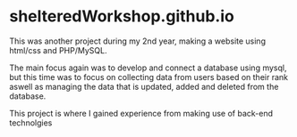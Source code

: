 # shelteredWorkshop.github.io
This was another project during my 2nd year, making a website using html/css and PHP/MySQL. 

The main focus again was to develop and connect a database using mysql, but this time was to focus on collecting data from users based on their rank aswell as managing the data that is updated, added and deleted from the database.

This project is where I gained experience from making use of back-end technolgies
